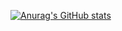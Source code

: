 [![Anurag's GitHub stats](https://github-readme-stats-blazesnows-projects.vercel.app/api?username=BlazeSnow)](https://github.com/BlazeSnow)